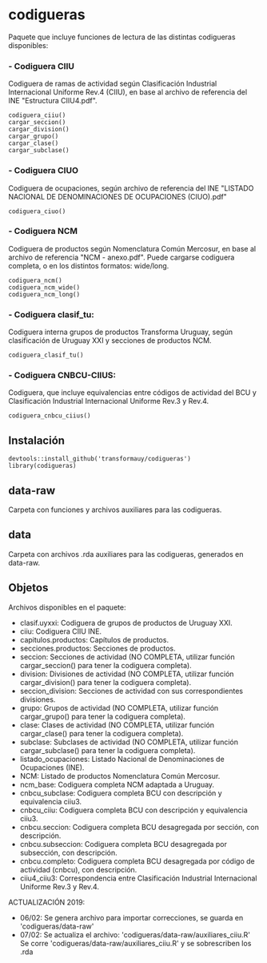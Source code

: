 # codigueras

Paquete que incluye funciones de lectura de las distintas codigueras disponibles:

### - Codiguera CIIU
Codiguera de ramas de actividad según Clasificación Industrial Internacional Uniforme Rev.4 (CIIU), en base al archivo de referencia del INE "Estructura CIIU4.pdf".
```
codiguera_ciiu()
cargar_seccion()
cargar_division()
cargar_grupo()
cargar_clase()
cargar_subclase()
```

### - Codiguera CIUO
Codiguera de ocupaciones, según archivo de referencia del INE "LISTADO NACIONAL DE DENOMINACIONES DE OCUPACIONES (CIUO).pdf"
```
codiguera_ciuo()
```

### - Codiguera NCM 
Codiguera de productos según Nomenclatura Común Mercosur, en base al archivo de referencia "NCM - anexo.pdf". Puede cargarse codiguera completa, o en los distintos formatos: wide/long.
```
codiguera_ncm()
codiguera_ncm_wide()
codiguera_ncm_long()
```

### - Codiguera clasif_tu: 
Codiguera interna grupos de productos Transforma Uruguay, según clasificación de Uruguay XXI y secciones de productos NCM.
```
codiguera_clasif_tu()
```

### - Codiguera CNBCU-CIIUS: 
Codiguera, que incluye equivalencias entre códigos de actividad del BCU y Clasificación Industrial Internacional Uniforme Rev.3 y Rev.4. 
```
codiguera_cnbcu_ciius()
```


## Instalación
```
devtools::install_github('transformauy/codigueras')
library(codigueras)
```

## data-raw
Carpeta con funciones y archivos auxiliares para las codigueras.


## data
Carpeta con archivos .rda auxiliares para las codigueras, generados en data-raw.

## Objetos
Archivos disponibles en el paquete:
- clasif.uyxxi: Codiguera de grupos de productos de Uruguay XXI.
- ciiu: Codiguera CIIU INE.
- capitulos.productos: Capítulos de productos.
- secciones.productos: Secciones de productos.
- seccion: Secciones de actividad (NO COMPLETA, utilizar función cargar_seccion() para tener la codiguera completa).
- division: Divisiones de actividad (NO COMPLETA, utilizar función cargar_division() para tener la codiguera completa).
- seccion_division: Secciones de actividad con sus correspondientes divisiones.
- grupo: Grupos de actividad (NO COMPLETA, utilizar función cargar_grupo() para tener la codiguera completa).
- clase: Clases de actividad (NO COMPLETA, utilizar función cargar_clase() para tener la codiguera completa).
- subclase: Subclases de actividad (NO COMPLETA, utilizar función cargar_subclase() para tener la codiguera completa).
- listado_ocupaciones: Listado Nacional de Denominaciones de Ocupaciones (INE).
- NCM: Listado de productos Nomenclatura Común Mercosur.
- ncm_base: Codiguera completa NCM adaptada a Uruguay.
- cnbcu_subclase: Codiguera completa BCU con descripción y equivalencia ciiu3.
- cnbcu_ciiu: Codiguera completa BCU con descripción y equivalencia ciiu3.
- cnbcu.seccion: Codiguera completa BCU desagregada por sección, con descripción.
- cnbcu.subseccion: Codiguera completa BCU desagregada por subsección, con descripción.
- cnbcu.completo: Codiguera completa BCU desagregada por código de actividad (cnbcu), con descripción.
- ciiu4_ciiu3: Correspondencia entre Clasificación Industrial Internacional Uniforme Rev.3 y Rev.4.



ACTUALIZACIÓN 2019:
- 06/02: Se genera archivo para importar correcciones, se guarda en 'codigueras/data-raw'
- 07/02: Se actualiza el archivo: 'codigueras/data-raw/auxiliares_ciiu.R'
         Se corre 'codigueras/data-raw/auxiliares_ciiu.R' y se sobrescriben los .rda
